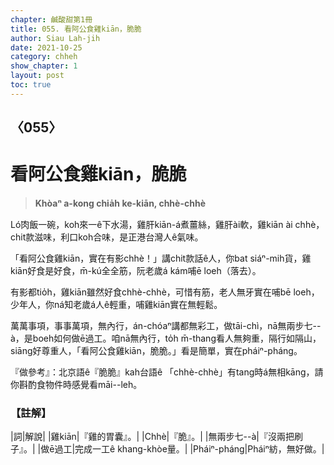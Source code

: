 ```yaml
---
chapter: 鹹酸甜第1冊
title: 055. 看阿公食雞kiān，脆脆
author: Siau Lah-jih
date: 2021-10-25
category: chheh
show_chapter: 1
layout: post
toc: true
---
```

  
## 〈055〉
# 看阿公食雞kiān，脆脆
>**Khòaⁿ a-kong chia̍h ke-kiān, chhè-chhè**

Ló͘肉飯一碗，koh來一ê下水湯，雞肝kiān-á煮薑絲，雞肝ài軟，雞kiān ài chhè，chit款滋味，利口koh合味，是正港台灣人ê氣味。

「看阿公食雞kiān，實在有影chhè！」講chit款話ê人，你bat siáⁿ-mih貨，雞kiān好食是好食，m̄-kú全全筋，阮老歲á kám哺ē loeh（落去）。

有影都tio̍h，雞kiān雖然好食chhè-chhè，可惜有筋，老人無牙實在哺bē loeh，少年人，你ná知老歲á人ê輕重，哺雞kiān實在無輕鬆。

萬萬事項，事事萬項，無內行，án-chóaⁿ講都無彩工，做tāi-chì，nā無兩步七--à，是boeh如何做ē過工。咱nā無內行，to̍h m̄-thang看人無夠重，隔行如隔山，siāng好尊重人，「看阿公食雞kiān，脆脆。」看是簡單，實在pháiⁿ-pháng。

『做參考』：北京語ê『脆脆』kah台語ê 「chhè-chhè」有tang時á無相kāng，請你斟酌食物件時感覺看māi--leh。


### 【註解】

|詞|解說|
|雞kiān|『雞的胃囊』。|
|Chhè|『脆』。|
|無兩步七--à|『沒兩把刷子』。|
|做ē過工|完成一工ê  khang-khòe量。|
|Pháiⁿ-pháng|Pháiⁿ紡，無好做。|

